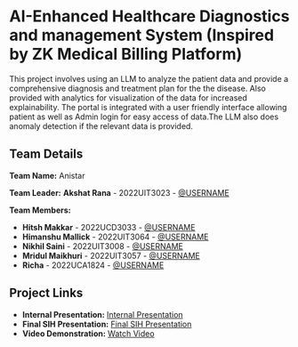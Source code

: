 # AI-Enhanced Healthcare Diagnostics and management System (Inspired by ZK Medical Billing Platform)
This project involves using an LLM to analyze the patient data and provide a comprehensive diagnosis and treatment plan for the the disease. Also provided with analytics for visualization of the data for increased explainability. The portal is integrated with a user friendly interface allowing patient as well as Admin login for easy access of data.The LLM also does anomaly detection if the relevant data is provided.

## Team Details

**Team Name:** Anistar

**Team Leader:** **Akshat Rana** - 2022UIT3023 - [@USERNAME](https://github.com/USERNAME)

**Team Members:**
- **Hitsh Makkar** - 2022UCD3033 - [@USERNAME](https://github.com/hiteshmk05)
- **Himanshu Mallick** - 2022UIT3064 - [@USERNAME](https://github.com/himanshumallickgit)
- **Nikhil Saini** - 2022UIT3008 - [@USERNAME](https://github.com/nikhilpro425)
- **Mridul Maikhuri** - 2022UIT3057 - [@USERNAME](https://github.com/mridulmaikhuri)
- **Richa** - 2022UCA1824 - [@USERNAME](https://github.com/USERNAME)

## Project Links

- **Internal Presentation:** [Internal Presentation](https://github.com/mridulmaikhuri/sih/blob/main/files/internal.pdf)
- **Final SIH Presentation:** [Final SIH Presentation](https://github.com/mridulmaikhuri/sih/blob/main/files/external%20.pdf)
- **Video Demonstration:** [Watch Video](https://youtu.be/OcdIeCuptWU)
